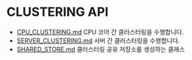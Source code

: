 # CLUSTERING API
* [CPU_CLUSTERING.md](CPU_CLUSTERING.md) CPU 코어 간 클러스터링을 수행합니다.
* [SERVER_CLUSTERING.md](SERVER_CLUSTERING.md) 서버 간 클러스터링을 수행합니다.
* [SHARED_STORE.md](SHARED_STORE.md) 클러스터링 공유 저장소를 생성하는 클래스
